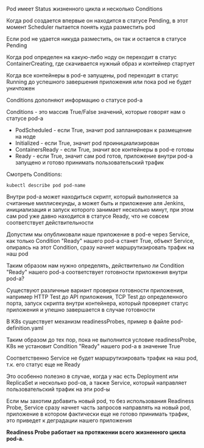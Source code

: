 Pod имеет Status жизненного цикла и несколько Conditions

Когда pod создается впервые он находится в статусе Pending, в этот момент Scheduler пытается понять куда разместить pod

Если pod не удается никуда разместить, он так и остается в статусе Pending

Когда pod определен на какую-либо ноду он переходит в статус ContainerCreating, где скачивается нужный образ и контейнер стартует

Когда все контейнеры в pod-е запущены, pod переходит в статус Running до успешного завершения приложения или пока pod не будет уничтожен

Conditions дополняют информацию о статусе pod-а

Conditions - это массив True/False значений, которые говорят нам о статусе pod-а

- PodScheduled - если True, значит pod запланирован к размещение на ноде
- Initialized - если True, значит pod проинициализирован
- ContainersReady - если True, значит все контейнеры в pod-е готовы
- Ready - если True, значит сам pod готов, приложение внутри pod-а запущено и готово принимать пользовательский трафик

Смотреть Conditions:

`kubectl describe pod pod-name`

Внутри pod-а может находиться скрипт, который выполняется за считанные миллисекунды, а может быть и приложение аля Jenkins, инициализация и запуск которого занимает несколько минут, при этом сам pod уже давно находится в статусе Ready, что не совсем соответствует действительности

Допустим мы опубликовали наше приложение в pod-е через Service, как только Condition "Ready" нашего pod-а станет True, объект Service, опираясь на этот Condition, сразу начнет маршрутизировать трафик на наш pod

Таким образом нам нужно определять, действительно ли Condition "Ready" нашего pod-а соответствует готовности приложения внутри pod-а?

Существуют различные вариант проверки готовности приложения, например HTTP Test до API приложения, TCP Test до определенного порта, запуск скрипта внутри контейнера, который проверяет статус приложения и упешно завершается в случае готовности

В K8s существует механизм readinessProbes, пример в файле pod-definition.yaml

Таким образом до тех пор, пока не выполнится условие readinessProbe, K8s не установит Condition "Ready" нашего pod-а в значение True

Соответственно Service не будет маршрутизировать трафик на наш pod, т.к. его статус еще не Ready

Это особенно полезно в случае, когда у нас есть Deployment или ReplicaSet и несколько pod-ов, а также Service, который направляет пользовательский трафик на эти pod-ы

Если мы захотим добавить новый pod, то без использования Readiness Probe, Service сразу начнет часть запросов направлять на новый pod, приложение в котором фактически еще не готово принимать трафик, это приведет к деградации нашего приложения

**Readiness Probe работает на протяжении всего жизненного цикла pod-а.**